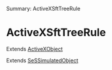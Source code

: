 Summary: ActiveXSftTreeRule

# ActiveXSftTreeRule

Extends [ActiveXObject](ActiveXObject.md)

Extends [SeSSimulatedObject](SeSSimulatedObject.md)


